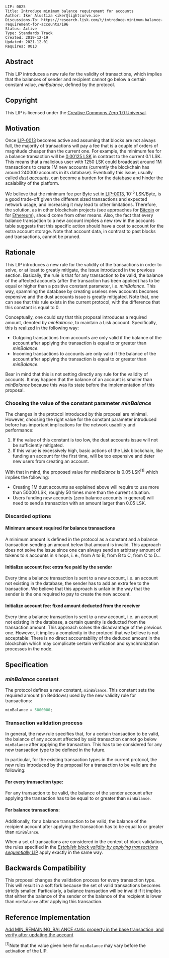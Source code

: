 ```
LIP: 0025
Title: Introduce minimum balance requirement for accounts
Author: Iker Alustiza <iker@lightcurve.io>
Discussions-To: https://research.lisk.com/t/introduce-minimum-balance-requirement-for-accounts/196
Status: Active
Type: Standards Track
Created: 2019-12-19
Updated: 2021-12-01
Requires: 0013
```

## Abstract

This LIP introduces a new rule for the validity of transactions, which implies that the balances of sender and recipient cannot go below a certain constant value, _minBalance_, defined by the protocol.

## Copyright

This LIP is licensed under the [Creative Commons Zero 1.0 Universal](https://creativecommons.org/publicdomain/zero/1.0/).

## Motivation

Once [LIP-0013](https://github.com/LiskHQ/lips/blob/main/proposals/lip-0013.md) becomes active and assuming that blocks are not always full, the majority of transactions will pay a fee that is a couple of orders of magnitude cheaper than the current one. For example, the minimum fee for a balance transaction will be [0.00125 LSK](https://github.com/LiskHQ/lips/blob/main/proposals/lip-0013.md#a-minimum-fee-implications) in contrast to the current 0.1 LSK. This means that a malicious user with 1250 LSK could broadcast around 1M transactions to create 1M new accounts (currently the blockchain has around 240000 accounts in its database). Eventually this issue, usually called [_dust accounts_](https://github.com/ethereum/EIPs/issues/168), can become a burden for the database and hinder the scalability of the platform.

We believe that the minimum fee per Byte set in[ LIP-0013](https://github.com/LiskHQ/lips/blob/main/proposals/lip-0013.md#minimum-fee-per-byte-minfeeperbyte), 10<sup>-5</sup> LSK/Byte, is a good trade-off given the different sized transactions and expected network usage, and increasing it may lead to other limitations. Therefore, the solution, as in other blockchain projects (see approaches for [Bitcoin](https://github.com/bitcoin/bitcoin/commit/9022aa3) or for [Ethereum](https://github.com/ethereum/EIPs/blob/master/EIPS/eip-161.md)), should come from other means. Also, the fact that every balance transaction to a new account implies a new row in the accounts table suggests that this specific action should have a cost to account for the extra account storage. Note that account data, in contrast to past blocks and transactions, cannot be pruned.

## Rationale

This LIP introduces a new rule for the validity of the transactions in order to solve, or at least to greatly mitigate, the issue introduced in the previous section. Basically, the rule is that for any transaction to be valid, the balance of the affected accounts (after the transaction has been applied) has to be equal or higher than a positive constant parameter, i.e. _minBalance_. This way, spamming the database by creating useless new accounts becomes expensive and the dust accounts issue is greatly mitigated.  Note that, one can see that this rule exists in the current protocol, with the difference that this constant is equal to 0.

Conceptually, one could say that this proposal introduces a required amount, denoted by _minBalance_, to maintain a Lisk account. Specifically, this is realized in the following way:

* Outgoing transactions from accounts are only valid if the balance of the account after applying the transaction is equal to or greater than _minBalance_.
* Incoming transactions to accounts are only valid if the balance of the account after applying the transaction is equal to or greater than _minBalance_.

Bear in mind that this is not setting directly any rule for the validity of accounts. It may happen that the balance of an account is smaller than _minBalance_ because this was its state before the implementation of this proposal.

### Choosing the value of the constant parameter _minBalance_

The changes in the protocol introduced by this proposal are minimal. However, choosing the right value for the constant parameter introduced before has important implications for the network usability and performance:

1. If the value of this constant is too low, the dust accounts issue will not be sufficiently mitigated.
2. If this value is excessively high, basic actions of the Lisk blockchain, like funding an account for the first time, will be too expensive and deter new users from creating an account.  

With that in mind, the proposed value for _minBalance_ is 0.05 LSK<sup>[1]</sup> which implies the following:

* Creating 1M dust accounts as explained above will require to use more than 50000 LSK, roughly 50 times more than the current situation.
* Users funding new accounts (zero balance accounts in general) will need to send a transaction with an amount larger than 0.05 LSK.

### Discarded options

#### Minimum amount required for balance transactions

A minimum amount is defined in the protocol as a constant and a balance transaction sending an amount below that amount is invalid. This approach does not solve the issue since one can always send an arbitrary amount of tokens to _n_ accounts in _n_ hops, i. e., from A to B, from B to C, from C to D...

#### Initialize account fee: extra fee paid by the sender

Every time a balance transaction is sent to a new account, i.e. an account not existing in the database, the sender has to add an extra fee to the transaction. We believe that this approach is unfair in the way that the sender is the one required to pay to create the new account.

#### Initialize account fee: fixed amount deducted from the receiver

Every time a balance transaction is sent to a new account, i.e. an account not existing in the database, a certain quantity is deducted from the transaction amount. This approach solves the disadvantage of the previous one. However, it implies a complexity in the protocol that we believe is not acceptable: There is no direct accountability of the deduced amount in the blockchain which may complicate certain verification and synchronization processes in the node.

## Specification

### _minBalance_ constant

The protocol defines a new constant, `minBalance`. This constant sets the required amount (in Beddows) used by the new validity rule for transactions:

```js
minBalance = 5000000;
```

### Transaction validation process

In general, the new rule specifies that, for a certain transaction to be valid, the balance of any account affected by said transaction cannot go below `minBalance` after applying the transaction. This has to be considered for any new transaction type to be defined in the future.

In particular, for the existing transaction types in the current protocol, the new rules introduced by the proposal for a transaction to be valid are the following:

#### For every transaction type:

For any transaction to be valid, the balance of the sender account after applying the transaction has to be equal to or greater than `minBalance`.

#### For balance transactions:

Additionally, for a balance transaction to be valid, the balance of the recipient account after applying the transaction has to be equal to or greater than `minBalance`.

When a set of transactions are considered in the context of block validation, the rules specified in the [_Establish block validity by applying transactions sequentially_ LIP](https://research.lisk.com/t/establish-block-validity-by-applying-transactions-sequentially/197) apply exactly in the same way.

## Backwards Compatibility

This proposal changes the validation process for every transaction type. This will result in a soft fork because the set of valid transactions becomes strictly smaller. Particularly, a balance transaction will be invalid if it implies that either the balance of the sender or the balance of the recipient is lower than  `minBalance` after applying this transaction.

## Reference Implementation

[Add MIN_REMAINING_BALANCE static property in the base transaction, and verify after updating the account](https://github.com/LiskHQ/lisk-sdk/issues/4848)

<sup>[1]</sup>Note that the value given here for `minBalance` may vary before the activation of the LIP.
